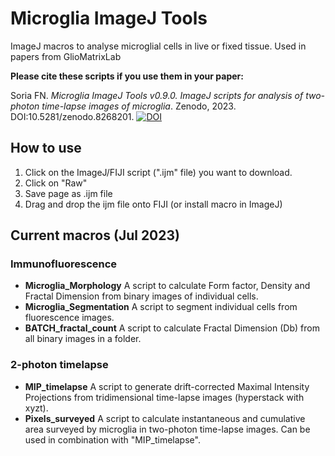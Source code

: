 # Microglia ImageJ Tools
ImageJ macros to analyse microglial cells in live or fixed tissue. Used in papers from GlioMatrixLab

**Please cite these scripts if you use them in your paper:**

Soria FN. *Microglia ImageJ Tools v0.9.0. ImageJ scripts for analysis of two-photon time-lapse images of microglia*. Zenodo, 2023. DOI:10.5281/zenodo.8268201.
[![DOI](https://zenodo.org/badge/341842086.svg)](https://zenodo.org/badge/latestdoi/341842086)

## How to use
1. Click on the ImageJ/FIJI script (".ijm" file) you want to download.
2. Click on "Raw"
3. Save page as .ijm file
4. Drag and drop the ijm file onto FIJI (or install macro in ImageJ)

## Current macros (Jul 2023)
### Immunofluorescence
- **Microglia_Morphology**  A script to calculate Form factor, Density and Fractal Dimension from binary images of individual cells.
- **Microglia_Segmentation**  A script to segment individual cells from fluorescence images.
- **BATCH_fractal_count**  A script to calculate Fractal Dimension (Db) from all binary images in a folder.
### 2-photon timelapse
- **MIP_timelapse**  A script to generate drift-corrected Maximal Intensity Projections from tridimensional time-lapse images (hyperstack with xyzt).
- **Pixels_surveyed**  A script to calculate instantaneous and cumulative area surveyed by microglia in two-photon time-lapse images. Can be used in combination with "MIP_timelapse".
